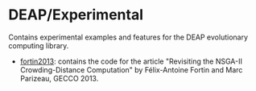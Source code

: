 DEAP/Experimental
=================

Contains experimental examples and features for the DEAP evolutionary computing library.

- [fortin2013](https://github.com/DEAP/experimental/tree/master/fortin2013): contains the code for the article "Revisiting the NSGA-II Crowding-Distance Computation" by Félix-Antoine Fortin and Marc Parizeau, GECCO 2013.
